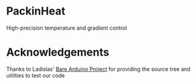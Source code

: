 # PackinHeat
High-precision temperature and gradient control

# Acknowledgements
Thanks to Ladislas' [Bare Arduino Project](https://github.com/ladislas/Bare-Arduino-Project)
for providing the source tree and utilities to test our code